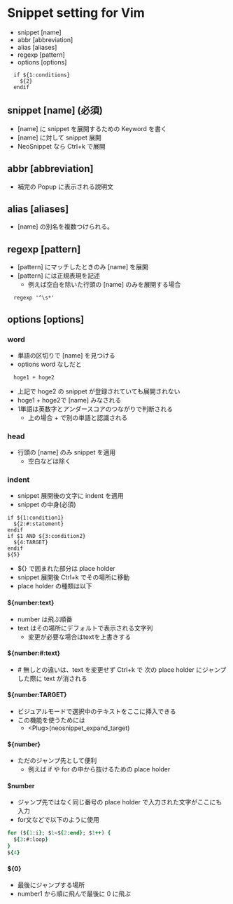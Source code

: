 # Snippet setting for Vim

- snippet [name]
- abbr    [abbreviation]
- alias   [aliases]
- regexp  [pattern]
- options [options]

``` Example
  if ${1:conditions}
    ${2}
  endif
```

## snippet [name] (必須)

- [name] に snippet を展開するための Keyword を書く
- [name] に対して snippet 展開
- NeoSnippet なら Ctrl+k で展開

## abbr [abbreviation]

- 補完の Popup に表示される説明文

## alias [aliases]

- [name] の別名を複数つけられる。

## regexp [pattern]

- [pattern] にマッチしたときのみ [name] を展開
- [pattern] には正規表現を記述
  - 例えば空白を除いた行頭の [name] のみを展開する場合

``` Example
  regexp '^\s*'
```

## options [options]

### word

- 単語の区切りで [name] を見つける
- options word なしだと

``` Example
  hoge1 + hoge2
```

- 上記で hoge2 の snippet が登録されていても展開されない
- hoge1 + hoge2で [name] みなされる
- 1単語は英数字とアンダースコアのつながりで判断される
  - 上の場合 + で別の単語と認識される

### head

- 行頭の [name] のみ snippet を適用
  - 空白などは除く

### indent

- snippet 展開後の文字に indent を適用
- snippet の中身(必須)

``` Snippet
if ${1:condition1}
  ${2:#:statement}
endif
if $1 AND ${3:condition2}
  ${4:TARGET}
endif
${5}
```

- ${} で囲まれた部分は place holder
- snippet 展開後 Ctrl+k でその場所に移動
- place holder の種類は以下

#### ${number:text}

- number は飛ぶ順番
- text はその場所にデフォルトで表示される文字列
  - 変更が必要な場合はtextを上書きする

#### ${number:#:text}

- \# 無しとの違いは、text を変更せず Ctrl+k で 次の place holder にジャンプした際に text が消される

#### ${number:TARGET}

- ビジュアルモードで選択中のテキストをここに挿入できる
- この機能を使うためには
  - \<Plug\>(neosnippet_expand_target)

#### ${number}

- ただのジャンプ先として便利
  - 例えば if や for の中から抜けるための place holder

#### $number

- ジャンプ先ではなく同じ番号の place holder で入力された文字がここにも入力
- for文などで以下のように使用

``` for
for (${1:i}; $1<${2:end}; $1++) {
  ${3:#:loop}
}
${4}
```

#### ${0}

- 最後にジャンプする場所
- number1 から順に飛んで最後に 0 に飛ぶ
